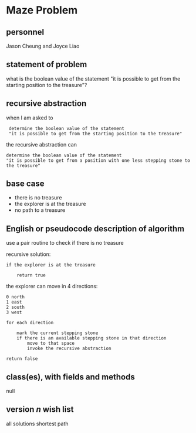 # Maze Problem

## personnel 
Jason Cheung and Joyce Liao

## statement of problem
what is the boolean value of the statement "it is possible to get from the starting position to the treasure"?

## recursive abstraction

<!--
When I am asked to 

	determine if it is possible to get 
	from the _starting position_ 
	to the _treasure_
	in a maze with _n_ intersections

The recursive abstraction can

	determine the boolean to the statement 
	for a maze with _n-1_ intersections
	-->

when I am asked to

     determine the boolean value of the statement
     "it is possible to get from the starting position to the treasure"
     
the recursive abstraction can

    determine the boolean value of the statement
    "it is possible to get from a position with one less stepping stone to the treasure"
    
## base case
- there is no treasure
- the explorer is at the treasure
- no path to a treasure

## English or pseudocode description of algorithm
<!--
	if no possible next step
	if treasure discovered
		return true
	for each step forward (direction that the mazeSolver is facing) on the maze, check if a potential path exists 
		for each of the directions 
			- 90 degrees to the left
			- forward
			- 90 degrees to the right
	if a path exists
		face the path
		advance forward one step
		execute the recursive abstraction
		walk back to previous intersection`
		
	if there is no treasure

		return false
		
		-->

use a pair routine to check if there is no treasure

recursive solution:

	if the explorer is at the treasure

		return true

the explorer can move in 4 directions:

	0 north
	1 east
	2 south
	3 west

	for each direction
	
		mark the current stepping stone
		if there is an available stepping stone in that direction 
			move to that space
			invoke the recursive abstraction
	
	return false

## class(es), with fields and methods
null

## version *n* wish list
all solutions
shortest path



